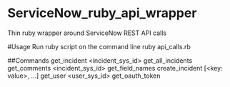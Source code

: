 # ServiceNow_ruby_api_wrapper
Thin ruby wrapper around ServiceNow REST API calls

#Usage
Run ruby script on the command line
ruby api_calls.rb <command> <inputs>

##Commands
get_incident <incident_sys_id>
get_all_incidents
get_comments <incident_sys_id>
get_field_names
create_incident [<key: value>, ...]
get_user <user_sys_id>
get_oauth_token
